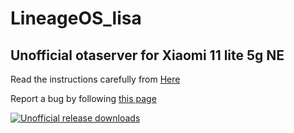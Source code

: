 # LineageOS_lisa

## Unofficial otaserver for Xiaomi 11 lite 5g NE ##
Read the instructions carefully from [Here](https://itsvixano.gitlab.io/lineageos_flashing/)

Report a bug by following [this page](https://guide.itsvixano.me/troubleshooting/)

[![Unofficial release downloads](https://img.shields.io/github/downloads/ItsVixano-releases/LineageOS_lisa/total.svg)](https://github.com/ItsVixano-releases/LineageOS_lisa/releases/)
